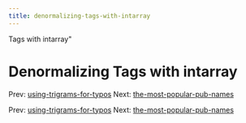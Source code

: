 ```yaml
---
title: denormalizing-tags-with-intarray
---
```


Tags with intarray"

# Denormalizing Tags with intarray

Prev:
[using-trigrams-for-typos](using-trigrams-for-typos.md)
Next:
[the-most-popular-pub-names](the-most-popular-pub-names.md)

Prev:
[using-trigrams-for-typos](using-trigrams-for-typos.md)
Next:
[the-most-popular-pub-names](the-most-popular-pub-names.md)
